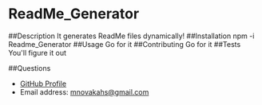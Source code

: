 # ReadMe_Generator
  ##Description
  It generates ReadMe files dynamically!
  ##Installation
  npm -i Readme_Generator
  ##Usage
  Go for it
  ##Contributing
  Go for it
  ##Tests
  You'll figure it out

  ##Questions
  * [GitHub Profile](http://github.com/Osteophagy)
  * Email address: mnovakahs@gmail.com

